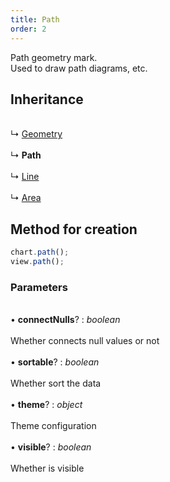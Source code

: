 ```yaml
---
title: Path
order: 2
---
```


Path geometry mark. <br />Used to draw path diagrams, etc. <br />

<a name="47c96d01"></a>

## Inheritance

<br />↳ [Geometry](geometry)<br />
<br />↳ **Path**<br />
<br />↳ [Line](line)<br />
<br />↳ [Area](area)<br />

<a name="d3474432"></a>

## Method for creation

```typescript
chart.path();
view.path();
```

<a name="3d0a2df9"></a>

### Parameters

<br />• **connectNulls**? : _boolean_<br />
<br />Whether connects null values or not<br />
<br />• **sortable**? : _boolean_<br />
<br />Whether sort the data<br />
<br />• **theme**? : _object_<br />
<br />Theme configuration<br />
<br />• **visible**? : _boolean_<br />
<br />Whether is visible
